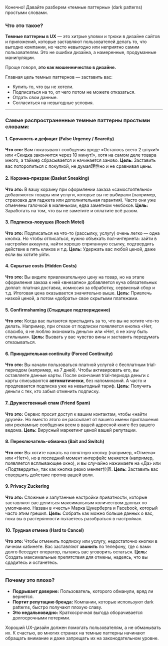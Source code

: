 Конечно! Давайте разберем «темные паттерны» (dark patterns) простыми словами.

### Что это такое?

**Темные паттерны в UX** — это хитрые уловки и трюки в дизайне сайтов и приложений, которые заставляют пользователей делать то, что выгодно компании, но часто невыгодно или неприятно самим пользователям. Это не ошибки дизайна, а намеренные, продуманные манипуляции.

Проще говоря, **это как мошенничество в дизайне.**

Главная цель темных паттернов — заставить вас:
*   Купить то, что вы не хотели.
*   Подписаться на то, от чего потом не можете отказаться.
*   Отдать свои данные.
*   Согласиться на невыгодные условия.

---

### Самые распространенные темные паттерны простыми словами:

#### 1. Срочность и дефицит (False Urgency / Scarcity)
**Что это:** Вам показывают сообщения вроде «Осталось всего 2 штуки!» или «Скидка закончится через 10 минут!», хотя на самом деле товара много, а таймер сбрасывается и начинается заново.
**Цель:** Заставить вас поторопиться с покупкой, не думая理性но и не сравнивая цены.

#### 2. Корзина-призрак (Basket Sneaking)
**Что это:** В вашу корзину при оформлении заказа «самостоятельно» добавляются товары или услуги, которые вы не выбирали (например, страховка для гаджета или дополнительная гарантия). Часто они уже отмечены галочкой в маленьком, едва заметном чекбоксе.
**Цель:** Заработать на том, что вы не заметите и оплатите всё разом.

#### 3. Подписка-ловушка (Roach Motel)
**Что это:** Подписаться на что-то (рассылку, услугу) очень легко — одна кнопка. Но чтобы отписаться, нужно объехать пол-интернета: зайти в настройки аккаунта, найти хорошо спрятанную ссылку, подтвердить действие в пять кликов и т.д.
**Цель:** Удержать вас любой ценой, даже если вы хотите уйти.

#### 4. Скрытые costs (Hidden Costs)
**Что это:** Вы видите привлекательную цену на товар, но на этапе оформления заказа к ней «внезапно» добавляется куча обязательных доплат: платная доставка, комиссия за обработку, сервисный сбор и т.д. Итоговая цена оказывается значительно выше.
**Цель:** Привлечь низкой ценой, а потом «добрать» свое скрытыми платежами.

#### 5. Confirmshaming (Стыдящее подтверждение)
**Что это:** Когда вас пытаются пристыдить за то, что вы не хотите что-то делать. Например, при отказе от подписки появляется кнопка «Нет, спасибо, я не люблю экономить деньги» или «Нет, я не хочу быть стильным».
**Цель:** Вызвать у вас чувство вины и заставить передумать отказываться.

#### 6. Принудительная continuity (Forced Continuity)
**Что это:** Вы начали пользоваться платной услугой с бесплатным trial-периодом (например, на 7 дней). Чтобы активировать его, вы оставляете данные карты. После окончания trial-периода деньги с карты списываются **автоматически**, без напоминаний. А часто и продлевается подписка уже на невыгодный тариф.
**Цель:** Получить деньги с тех, кто забыл отменить подписку.

#### 7. Дружественный спам (Friend Spam)
**Что это:** Сервис просит доступ к вашим контактам, чтобы «найти друзей». Но вместо этого он рассылает от вашего имени приглашения или рекламные сообщения всем в вашей адресной книге без вашего ведома.
**Цель:** Вирусный маркетинг ценой вашей репутации.

#### 8. Переключатель-обманка (Bait and Switch)
**Что это:** Вы хотите нажать на понятную кнопку (например, «Отмена» или «Нет»), но в последний момент интерфейс меняется (например, появляется всплывающее окно), и вы случайно нажимаете на «Да» или «Подтвердить», так как кнопка резко меняет位置.
**Цель:** Заставить вас совершить действие против вашей воли.

#### 9. Privacy Zuckering
**Что это:** Сложные и запутанные настройки приватности, которые заставляют вас делиться максимальным количеством данных по умолчанию. Назван в «честь» Марка Цукерберга и Facebook, который часто этим грешил.
**Цель:** Собрать как можно больше данных о вас, пока вы в растерянности пытаетесь разобраться в настройках.

#### 10. Трудная отмена (Hard to Cancel)
**Что это:** Чтобы отменить подписку или услугу, недостаточно кнопки в личном кабинете. Вас заставляют **звонить** по телефону, где с вами долго беседует оператор, пытаясь вас уговорить остаться.
**Цель:** Создать максимальные препятствия для отмены, надеясь, что вы сдадитесь и останетесь.

---

### Почему это плохо?

*   **Подрывает доверие:** Пользователь, которого обманули, вряд ли вернется.
*   **Портит репутацию бренда:** Компании, которые используют dark patterns, быстро получают плохую славу.
*   **Это недальновидно:** Краткосрочная выгода оборачивается долгосрочными потерями.

Хороший UX-дизайн должен помогать пользователям, а не обманывать их. К счастью, во многих странах на темные паттерны начинают обращать внимание и даже запрещать их на законодательном уровне.
